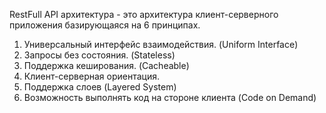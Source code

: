 RestFull API архитектура - это архитектура клиент-серверного приложения базирующаяся на 6 принципах.

1. Универсальный интерфейс взаимодействия. (Uniform Interface)
2. Запросы без состояния. (Stateless)
3. Поддержка кеширования. (Cacheable)
4. Клиент-серверная ориентация.
5. Поддержка слоев (Layered System)
6. Возможность выполнять код на стороне клиента (Code on Demand)